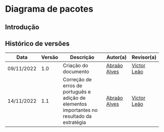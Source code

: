 # Diagrama de pacotes

## Introdução


## Histórico de versões
|    Data    | Versão |      Descrição       |                   Autor(a)                    |                   Revisor(a)                    |
| ---------- | ------ | -------------------- | --------------------------------------------- | ----------------------------------------------- |
| 09/11/2022 | 1.0    | Criação do documento | [Abraão Alves](https://github.com/Abraao1231) | [Victor Leão](https://github.com/victorleaoo)   |
| 14/11/2022 | 1.1    | Correção de erros de português e adição de elementos importantes no resultado da estratégia | [Abraão Alves](https://github.com/Abraao1231) | [Victor Leão](https://github.com/victorleaoo)   |